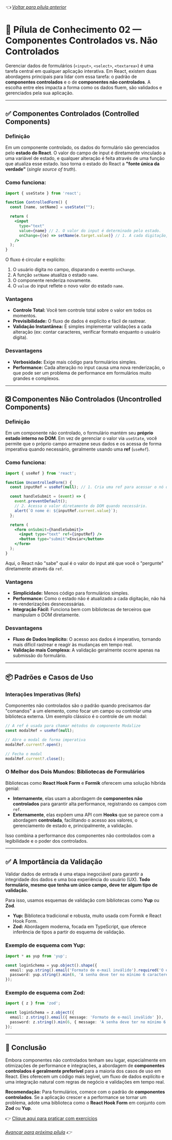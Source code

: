 ###### 👈 [Voltar para pílula anterior](https://github.com/ewerton5/reactJS-knowledge-nuggets/blob/main/content/001-react-fundamentals.md)

# 📘 Pílula de Conhecimento 02 — Componentes Controlados vs. Não Controlados

Gerenciar dados de formulários (`<input>`, `<select>`, `<textarea>`) é uma tarefa central em qualquer aplicação interativa. Em React, existem duas abordagens principais para lidar com essa tarefa: o padrão de **componentes controlados** e o de **componentes não controlados**. A escolha entre eles impacta a forma como os dados fluem, são validados e gerenciados pela sua aplicação.

---

## ✅ Componentes Controlados (Controlled Components)

### Definição

Em um componente controlado, os dados do formulário são gerenciados pelo **estado do React**. O valor do campo de input é diretamente vinculado a uma variável de estado, e qualquer alteração é feita através de uma função que atualiza esse estado. Isso torna o estado do React a **"fonte única da verdade"** (*single source of truth*).

### Como funciona:

```jsx
import { useState } from 'react';

function ControlledForm() {
  const [name, setName] = useState("");

  return (
    <input
      type="text"
      value={name} // 2. O valor do input é determinado pelo estado.
      onChange={(e) => setName(e.target.value)} // 1. A cada digitação, o estado é atualizado.
    />
  );
}
```

O fluxo é circular e explícito:
1.  O usuário digita no campo, disparando o evento `onChange`.
2.  A função `setName` atualiza o estado `name`.
3.  O componente renderiza novamente.
4.  O `value` do input reflete o novo valor do estado `name`.

### Vantagens

* **Controle Total:** Você tem controle total sobre o valor em todos os momentos.
* **Previsibilidade:** O fluxo de dados é explícito e fácil de rastrear.
* **Validação Instantânea:** É simples implementar validações a cada alteração (ex: contar caracteres, verificar formato enquanto o usuário digita).

### Desvantagens

* **Verbosidade:** Exige mais código para formulários simples.
* **Performance:** Cada alteração no input causa uma nova renderização, o que pode ser um problema de performance em formulários muito grandes e complexos.

---

## ❎ Componentes Não Controlados (Uncontrolled Components)

### Definição

Em um componente não controlado, o formulário mantém seu **próprio estado interno no DOM**. Em vez de gerenciar o valor via `useState`, você permite que o próprio campo armazene seus dados e os acessa de forma imperativa quando necessário, geralmente usando uma **ref** (`useRef`).

### Como funciona:

```jsx
import { useRef } from 'react';

function UncontrolledForm() {
  const inputRef = useRef(null); // 1. Cria uma ref para acessar o nó do DOM.

  const handleSubmit = (event) => {
    event.preventDefault();
    // 2. Acessa o valor diretamente do DOM quando necessário.
    alert(`O nome é: ${inputRef.current.value}`);
  };

  return (
    <form onSubmit={handleSubmit}>
      <input type="text" ref={inputRef} />
      <button type="submit">Enviar</button>
    </form>
  );
}
```
Aqui, o React não "sabe" qual é o valor do input até que você o "pergunte" diretamente através da `ref`.

### Vantagens

* **Simplicidade:** Menos código para formulários simples.
* **Performance:** Como o estado não é atualizado a cada digitação, não há re-renderizações desnecessárias.
* **Integração Fácil:** Funciona bem com bibliotecas de terceiros que manipulam o DOM diretamente.

### Desvantagens

* **Fluxo de Dados Implícito:** O acesso aos dados é imperativo, tornando mais difícil rastrear e reagir às mudanças em tempo real.
* **Validação mais Complexa:** A validação geralmente ocorre apenas na submissão do formulário.

---

## 📦 Padrões e Casos de Uso

### Interações Imperativas (Refs)

Componentes não controlados são o padrão quando precisamos dar "comandos" a um elemento, como focar um campo ou controlar uma biblioteca externa. Um exemplo clássico é o controle de um modal:

```jsx
// A ref é usada para chamar métodos do componente Modalize
const modalRef = useRef(null);

// Abre o modal de forma imperativa
modalRef.current?.open();

// Fecha o modal
modalRef.current?.close();
```

### O Melhor dos Dois Mundos: Bibliotecas de Formulários

Bibliotecas como **React Hook Form** e **Formik** oferecem uma solução híbrida genial:
* **Internamente**, elas usam a abordagem de **componentes não controlados** para garantir alta performance, registrando os campos com `ref`.
* **Externamente**, elas expõem uma API com **Hooks** que se parece com a abordagem **controlada**, facilitando o acesso aos valores, o gerenciamento de estado e, principalmente, a validação.

Isso combina a performance dos componentes não controlados com a legibilidade e o poder dos controlados.

---

## ✅ A Importância da Validação

Validar dados de entrada é uma etapa inegociável para garantir a integridade dos dados e uma boa experiência do usuário (UX). **Todo formulário, mesmo que tenha um único campo, deve ter algum tipo de validação.**

Para isso, usamos esquemas de validação com bibliotecas como **Yup** ou **Zod**.

* **Yup:** Biblioteca tradicional e robusta, muito usada com Formik e React Hook Form.
* **Zod:** Abordagem moderna, focada em TypeScript, que oferece inferência de tipos a partir do esquema de validação.

### Exemplo de esquema com Yup:

```ts
import * as yup from 'yup';

const loginSchema = yup.object().shape({
  email: yup.string().email('Formato de e-mail inválido').required('O e-mail é obrigatório'),
  password: yup.string().min(6, 'A senha deve ter no mínimo 6 caracteres').required('A senha é obrigatória'),
});
```

### Exemplo de esquema com Zod:

```ts
import { z } from 'zod';

const loginSchema = z.object({
  email: z.string().email({ message: 'Formato de e-mail inválido' }),
  password: z.string().min(6, { message: 'A senha deve ter no mínimo 6 caracteres' }),
});
```

---

## 🧠 Conclusão

Embora componentes não controlados tenham seu lugar, especialmente em otimizações de performance e integrações, a abordagem de **componentes controlados é geralmente preferível** para a maioria dos casos de uso em React. Eles oferecem um código mais legível, um fluxo de dados explícito e uma integração natural com regras de negócio e validações em tempo real.

**Recomendação:** Para formulários, comece com o padrão de **componentes controlados**. Se a aplicação crescer e a performance se tornar um problema, adote uma biblioteca como o **React Hook Form** em conjunto com **Zod** ou **Yup**.

👉 [Clique aqui para praticar com exercícios](https://github.com/ewerton5/reactJS-knowledge-nuggets/blob/main/exercises/002-controlled-vs-uncontrolled.md)

###### [Avançar para próxima pílula](https://github.com/ewerton5/reactJS-knowledge-nuggets/blob/main/content/003-conditional-rendering.md) 👉
